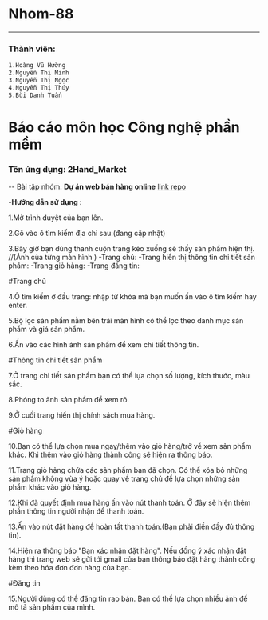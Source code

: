 # Nhom-88

---

### Thành   viên:

```sh
1.Hoàng Vũ Hường
2.Nguyễn Thị Minh
3.Nguyễn Thị Ngọc
4.Nguyễn Thị Thúy
5.Bùi Danh Tuấn
```

# Báo cáo môn học Công nghệ phần mềm


### Tên ứng dụng:  2Hand_Market

-- Bài tập nhóm: **Dự án web bán hàng online**
[link repo](https://github.com/17020932/2hand-market/tree/master/2hand-market)

-<b>Hướng dẫn sử dụng </b>:

1.Mở trình duyệt của bạn lên.

2.Gõ vào ô tìm kiếm địa chỉ sau:(đang cập nhật)

3.Bây giờ bạn dùng thanh cuộn trang kéo xuống sẽ thấy sản phẩm hiện thị.
//(Ảnh của từng màn hình )
	-Trang chủ:
	-Trang hiển thị thông tin chi tiết sản phẩm:
	-Trang giỏ hàng:
	-Trang đăng tin:
	
#Trang chủ

4.Ô tìm kiếm ở đầu trang: nhập từ khóa mà bạn muốn ấn vào ô tìm kiếm hay enter.

5.Bộ lọc sản phẩm nằm bên trái màn hình có thể lọc theo danh mục sản phẩm và giá sản phẩm.

6.Ấn vào các hình ảnh sản phẩm để xem chi tiết thông tin.

#Thông tin chi tiết sản phẩm

7.Ở trang chi tiết sản phẩm bạn có thể lựa chọn số lượng, kích thước, màu sắc.

8.Phóng to ảnh sản phẩm để xem rõ.

9.Ở cuối trang hiển thị chính sách mua hàng.

#Giỏ hàng

10.Bạn có thể lựa chọn mua ngay/thêm vào giỏ hàng/trở về xem sản phẩm khác. Khi thêm vào giỏ hàng thành công sẽ hiện ra thông báo.

11.Trang giỏ hảng chứa các sản phẩm bạn đã chọn. Có thể xóa bỏ những sản phẩm không vừa ý hoặc quay về trang chủ để lựa chọn những sản phẩm khác vào giỏ hàng.

12.Khi đã quyết định mua hàng ấn vào nút thanh toán. Ở đây sẽ hiện thêm phần thông tin người nhận để thanh toán.

13.Ấn vào nút đặt hàng để hoàn tất thanh toán.(Bạn phải điền đầy đủ thông tin).

14.Hiện ra thông báo "Bạn xác nhận đặt hàng". Nếu đồng ý xác nhận đặt hàng thì trang web sẽ gửi tới gmail của bạn thông báo đặt hàng thành công kèm theo hóa đơn đơn hàng của bạn.

#Đăng tin

15.Người dùng có thể đăng tin rao bán. Bạn có thể lựa chọn nhiều ảnh để mô tả sản phẩm của mình.


